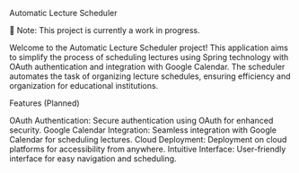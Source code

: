 Automatic Lecture Scheduler

🚧 Note: This project is currently a work in progress.

Welcome to the Automatic Lecture Scheduler project! This application aims to simplify the process of scheduling lectures using Spring technology with OAuth authentication and integration with Google Calendar. The scheduler automates the task of organizing lecture schedules, ensuring efficiency and organization for educational institutions.

Features (Planned)

OAuth Authentication: Secure authentication using OAuth for enhanced security.
Google Calendar Integration: Seamless integration with Google Calendar for scheduling lectures.
Cloud Deployment: Deployment on cloud platforms for accessibility from anywhere.
Intuitive Interface: User-friendly interface for easy navigation and scheduling.
